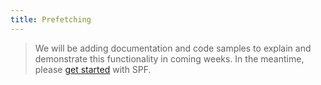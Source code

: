 ```yaml
---
title: Prefetching
---
```



> We will be adding documentation and code samples to explain and demonstrate
> this functionality in coming weeks.  In the meantime, please
> [get started][start] with SPF.



[start]: ../start.md
